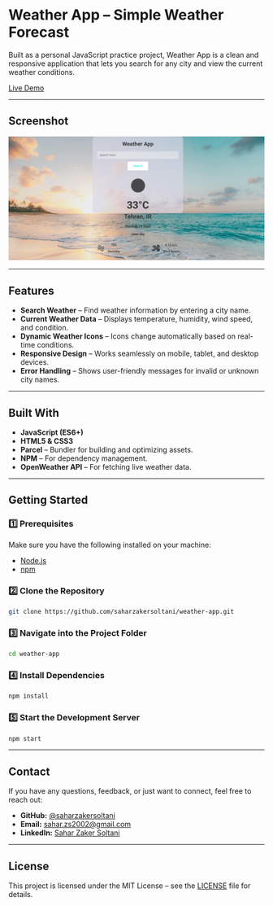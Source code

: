 # Weather App – Simple Weather Forecast

Built as a personal JavaScript practice project, Weather App is a clean and responsive application that lets you search for any city and view the current weather conditions.

[Live Demo](https://weather-app-zakersoltani.netlify.app/)

---

## Screenshot

![Forkify Screenshot](./screenshot.png)

---

## Features

- **Search Weather** – Find weather information by entering a city name.
- **Current Weather Data** – Displays temperature, humidity, wind speed, and condition.
- **Dynamic Weather Icons** – Icons change automatically based on real-time conditions.
- **Responsive Design** – Works seamlessly on mobile, tablet, and desktop devices.
- **Error Handling** – Shows user-friendly messages for invalid or unknown city names.

---

## Built With

- **JavaScript (ES6+)**
- **HTML5 & CSS3**
- **Parcel** – Bundler for building and optimizing assets.
- **NPM** – For dependency management.
- **OpenWeather API** – For fetching live weather data.

---

## Getting Started

### 1️⃣ Prerequisites

Make sure you have the following installed on your machine:

- [Node.js](https://nodejs.org/)
- [npm](https://www.npmjs.com/)

### 2️⃣ Clone the Repository

```bash
git clone https://github.com/saharzakersoltani/weather-app.git
```

### 3️⃣ Navigate into the Project Folder

```bash
cd weather-app
```

### 4️⃣ Install Dependencies

```bash
npm install
```

### 5️⃣ Start the Development Server

```bash
npm start
```

---

## Contact

If you have any questions, feedback, or just want to connect, feel free to reach out:

- **GitHub:** [@saharzakersoltani](https://github.com/saharzakersoltani)
- **Email:** sahar.zs2002@gmail.com
- **LinkedIn:** [Sahar Zaker Soltani](https://www.linkedin.com/in/sahar-zaker-soltani)

---

## License

This project is licensed under the MIT License – see the [LICENSE](./LICENSE) file for details.

